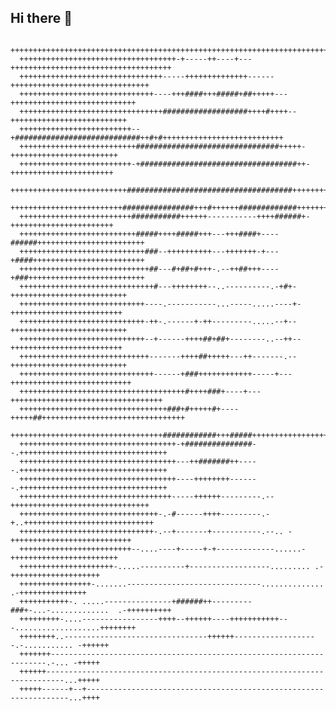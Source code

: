 ## Hi there 👋
      
      ++++++++++++++++++++++++++++++++++++++++++++++++++++++++++++++++++++++++++++++++++++++++      
      +++++++++++++++++++++++++++++++++++-+-----++----+---++++++++++++++++++++++++++++++++++++      
      ++++++++++++++++++++++++++++++++-----++++++++++++++------+++++++++++++++++++++++++++++++      
      ++++++++++++++++++++++++++++++----+++####+++#####+##+++++---++++++++++++++++++++++++++++      
      ++++++++++++++++++++++++++++++++###################++++#++++--++++++++++++++++++++++++++      
      +++++++++++++++++++++++++--+############################++#+#+++++++++++++++++++++++++++      
      ++++++++++++++++++++++++++################################+++++-++++++++++++++++++++++++      
      +++++++++++++++++++++++++-+###################################++-+++++++++++++++++++++++      
      ++++++++++++++++++++++++++#####################################+++++++++++++++++++++++++      
      +++++++++++++++++++++++++################+++#++++++#############++++++++++++++++++++++++      
      +++++++++++++++++++++++++###########++++++-----------++++######+-+++++++++++++++++++++++      
      ++++++++++++++++++++++++++#####++++#####+++---+++####+----######++++++++++++++++++++++++      
      ++++++++++++++++++++++++++++###--++++++++++---+++++++-+---+####+++++++++++++++++++++++++      
      +++++++++++++++++++++++++++++##---#+##+#+++-.--++##+++----+###++++++++++++++++++++++++++      
      ++++++++++++++++++++++++++++++#---++++++++--..----------.-+#+-++++++++++++++++++++++++++      
      ++++++++++++++++++++++++++++----.-----------...-----.....----+-+++++++++++++++++++++++++      
      ++++++++++++++++++++++++++++-++-.------+-++---------.....--+--++++++++++++++++++++++++++      
      ++++++++++++++++++++++++++++--+------++++##+##+--------..--++--+++++++++++++++++++++++++      
      +++++++++++++++++++++++++++++-------++++##+++++---++-------.--++++++++++++++++++++++++++      
      ++++++++++++++++++++++++++++++------+###++++++++++++-----+---+++++++++++++++++++++++++++      
      +++++++++++++++++++++++++++++++++++++#++++###+----+---++++++++++++++++++++++++++++++++++      
      +++++++++++++++++++++++++++++++++###+#+++++#+----+++++##++++++++++++++++++++++++++++++++      
      ++++++++++++++++++++++++++++++++++############+++#####++++++++++++++++++++++++++++++++++      
      +++++++++++++++++++++++++++++++++++-+###############--.+++++++++++++++++++++++++++++++++      
      +++++++++++++++++++++++++++++++++++---++#######++-----.+++++++++++++++++++++++++++++++++      
      +++++++++++++++++++++++++++++++++++----++++++++-------.+++++++++++++++++++++++++++++++++      
      ++++++++++++++++++++++++++++++++++-----++++++---------.--+++++++++++++++++++++++++++++++      
      +++++++++++++++++++++++++++++++-.-#------++++---------.-+..+++++++++++++++++++++++++++++      
      ++++++++++++++++++++++++++++++-.--+-------+-----------.--.. -+++++++++++++++++++++++++++      
      +++++++++++++++++++++++++--....----+-----+-+-------------......-++++++++++++++++++++++++      
      +++++++++++++++++++++-.....----------+------------------......... .-++++++++++++++++++++      
      ++++++++++++++++-.......------------------------------..............   .-+++++++++++++++      
      +++++++++++-. .....---------------+######++---------###+-...-.............  .-++++++++++      
      +++++++++-....-----------------++++--++++++----+++++++++++---...................++++++++      
      ++++++++..--------------------------------++++++-------------------.-........... -++++++      
      +++++++---------------------------------------------------------------------.-... -+++++      
      ++++++--------------------------------------------------------------------------...+++++      
      +++++------+--+------------------------------------------------------------------...++++                                                                                              
                                                                                                    
<!--
**Andrew-Girgis/Andrew-Girgis** is a ✨ _special_ ✨ repository because its `README.md` (this file) appears on your GitHub profile.

Here are some ideas to get you started:

- 🔭 I’m currently working on ...
- 🌱 I’m currently learning ...
- 👯 I’m looking to collaborate on ...
- 🤔 I’m looking for help with ...
- 💬 Ask me about ...
- 📫 How to reach me: ...
- 😄 Pronouns: ...
- ⚡ Fun fact: ...
-->
